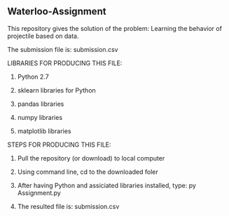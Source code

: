 ## Waterloo-Assignment 

This repository gives the solution of the problem: Learning the behavior of projectile based on data.

The submission file is: submission.csv 

LIBRARIES FOR PRODUCING THIS FILE:

1. Python 2.7

2. sklearn libraries for Python

3. pandas libraries 

4. numpy libraries

5. matplotlib libraries

STEPS FOR PRODUCING THIS FILE:
1. Pull the repository (or download) to local computer

2. Using command line, cd to the downloaded foler

3. After having Python and assiciated libraries installed, type: py Assignment.py

4. The resulted file is: submission.csv
